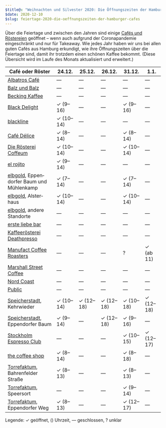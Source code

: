 ```yaml
---
$title@: "Weihnachten und Silvester 2020: Die Öffnungszeiten der Hamburger Cafés"
$date: 2020-12-10
$slug: feiertage-2020-die-oeffnungszeiten-der-hamburger-cafes
---
```


Über die Feiertage und zwischen den Jahren sind einige [Cafés und Röstereien]([url('/content/pages/cafes.md')]) geöffnet – wenn auch aufgrund der Coronapandemie eingeschränkt und nur für Takeaway. Wie jedes Jahr haben wir uns bei allen guten Cafés aus Hamburg erkundigt, wie ihre Öffnungszeiten über die Feiertage sind, damit ihr trotzdem einen schönen Kaffee bekommt. (Diese Übersicht wird im Laufe des Monats aktualisiert und erweitert.)

| Café oder Röster | 24.12. | 25.12. | 26.12. | 31.12. | 1.1. |
|---|---|---|---|---|---|
| [Albatros Café]([url('/content/cafes/albatros-cafe.md')]) | — | — | — | — | — |
| [Balz und Balz]([url('/content/cafes/balz-und-balz.md')]) | — | — | — | — | — |
| [Becking Kaffee]([url('/content/cafes/becking-kaffee.md')]) | — | — | — | — | — |
| [Black Delight]([url('/content/cafes/black-delight.md')]) | ✓ (9–16) | — | — | ✓ (9–16) | — |
| [blackline]([url('/content/cafes/blackline.md')]) | ✓ (10–14) | — | — | — | — |
| [Café Délice]([url('/content/cafes/cafe-delice.md')]) | ✓ (8–14) | — | — | ✓ (8–14) | — |
| [Die Rösterei Coffeum]([url('/content/cafes/die-roesterei.md')]) | ✓ (10–14) | — | — | ✓ (10–14) | — |
| [el rojito]([url('/content/cafes/el-rojito.md')]) | ✓ (9–14) | — | — | — | — |
| [elbgold]([url('/content/cafes/elbgold.md')]), Eppen&shy;dorfer Baum und Mühlenkamp | ✓ (7–14) | — | — | ✓ (7–14) | — |
| [elbgold]([url('/content/cafes/elbgold.md')]), Alster&shy;haus | ✓ (10–14) | — | — | ✓ (10–14) | — |
| [elbgold]([url('/content/cafes/elbgold.md')]), andere Stand&shy;orte | — | — | — | — | — |
| [erste liebe bar]([url('/content/cafes/erste-liebe-bar.md')]) | — | — | — | — | — |
| [Kaffee&shy;rösterei Death&shy;presso]([url('/content/cafes/kaffeeroesterei-deathpresso.md')]) | — | — | — | — | — |
| [Manufact Coffee Roasters]([url('/content/cafes/manufact.md')]) | — | — | — | ? | ✓ (ab 11) |
| [Marshall Street Coffee]([url('/content/cafes/marshall-street.md')]) | — | — | — | — | — |
| [Nord Coast]([url('/content/cafes/nord-coast.md')]) | — | — | — | — | — |
| [Public]([url('/content/cafes/public.md')]) | — | — | — | — | — |
| [Speicher&shy;stadt]([url('/content/cafes/speicherstadt-kaffeeroesterei.md')]), Kehr&shy;wieder | ✓ (10–14) | ✓ (12–18) | ✓ (12–18) | ✓ (10–18) | ✓ (12–18) |
| [Speicher&shy;stadt]([url('/content/cafes/speicherstadt-kaffeeroesterei.md')]), Eppen&shy;dorfer Baum | ✓ (9–14) | — | ✓ (12–18) | ✓ (9–16) | — |
| [Stockholm Espresso Club]([url('/content/cafes/stockholm-espresso-club.md')]) | — | — | — | ✓ (10–15) | ✓ (12–17) |
| [the coffee shop]([url('/content/cafes/the-coffee-shop.md')]) | ✓ (8–14) | — | — | ✓ (8–18) | — |
| [Torrefaktum]([url('/content/cafes/torrefaktum.md')]), Bahren&shy;felder Straße | ✓ (8–13) | — | — | ✓ (8–13) | — |
| [Torrefaktum]([url('/content/cafes/torrefaktum.md')]), Speersort | — | — | — | ✓ (9–14) | — |
| [Torrefaktum]([url('/content/cafes/torrefaktum.md')]), Eppen&shy;dorfer Weg | ✓ (8–13) | — | — | ✓ (12–17) | — |

Legende: ✓ geöffnet, () Uhrzeit, — geschlossen, ? unklar